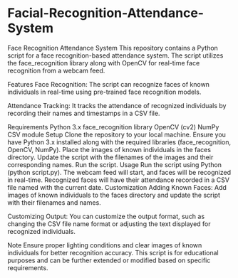 # Facial-Recognition-Attendance-System
Face Recognition Attendance System
This repository contains a Python script for a face recognition-based attendance system. The script utilizes the face_recognition library along with OpenCV for real-time face recognition from a webcam feed.

Features
Face Recognition: The script can recognize faces of known individuals in real-time using pre-trained face recognition models.

Attendance Tracking: It tracks the attendance of recognized individuals by recording their names and timestamps in a CSV file.

Requirements
Python 3.x
face_recognition library
OpenCV (cv2)
NumPy
CSV module
Setup
Clone the repository to your local machine.
Ensure you have Python 3.x installed along with the required libraries (face_recognition, OpenCV, NumPy).
Place the images of known individuals in the faces directory.
Update the script with the filenames of the images and their corresponding names.
Run the script.
Usage
Run the script using Python (python script.py).
The webcam feed will start, and faces will be recognized in real-time.
Recognized faces will have their attendance recorded in a CSV file named with the current date.
Customization
Adding Known Faces: Add images of known individuals to the faces directory and update the script with their filenames and names.

Customizing Output: You can customize the output format, such as changing the CSV file name format or adjusting the text displayed for recognized individuals.

Note
Ensure proper lighting conditions and clear images of known individuals for better recognition accuracy.
This script is for educational purposes and can be further extended or modified based on specific requirements.
